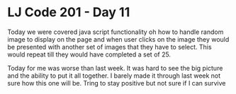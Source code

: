 # LJ Code 201 - Day 11


Today we were covered java script functionality oh how to handle random image to display on the page and when user clicks on the image they would be presented with another set of images that they have to select. This would repeat till they would have completed a set of 25.

Today for me was worse than last week. It was hard to see the big picture and the ability to put it all together. I barely made it through last week not sure how this one will be. Tring to stay positive but not sure if I can survive 
